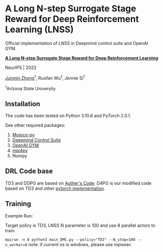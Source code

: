 # A Long N-step Surrogate Stage Reward for Deep Reinforcement Learning (LNSS)
Official implementation of LNSS in Deepmind control suite and OpenAI GYM.


**[A Long N-step Surrogate Stage Reward for Deep Reinforcement Learning](https://nips.cc/virtual/2023/poster/72325)**

NeurIPS | 2023

[Junmin Zhong](https://scholar.google.com/citations?user=uVv_eWQAAAAJ&hl=en&oi=ao)<sup>1</sup>, Ruofan Wu<sup>1</sup>, Jennie Si<sup>1</sup>

<sup>1</sup>Arizona State University

## Installation

The code has been tested on Python 3.10.6 and PyTorch 2.0.1. 

See other required packages:
  1. [Mujoco-py](https://github.com/openai/mujoco-py)
  2. [Deepmind Control Suite](https://github.com/google-deepmind/dm_control)
  3. [OpenAI GYM](https://github.com/openai/gym)
  4. [mpi4py](https://pypi.org/project/mpi4py/)
  5. Numpy

## DRL Code base

TD3 and DDPG are based on [Auther's Code](https://github.com/sfujim/TD3). D4PG is our modified code based on TD3 and other [pytorch implementation](https://github.com/schatty/d4pg-pytorch).

## Training

Example Run:

Target policy is TD3, LNSS N parameter is 100 and use 8 parallel actors to train:

```mpirun -n 8 python3 main_DMC.py --policy="TD3" --N_step=100 --n_worker=8```
note: if current os is windows, please use mpiexec
